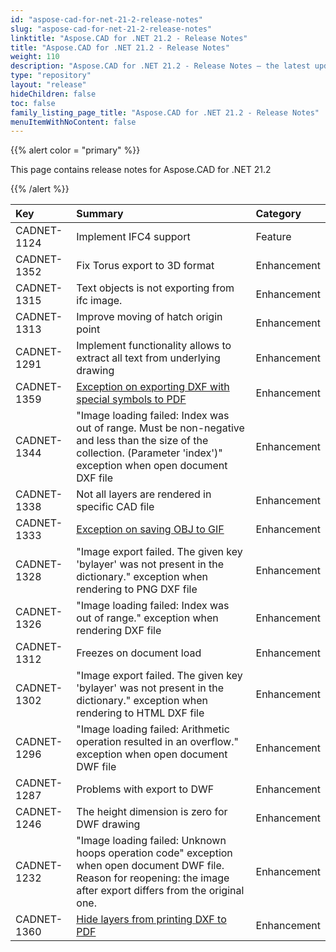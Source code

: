 ```yaml
---
id: "aspose-cad-for-net-21-2-release-notes"
slug: "aspose-cad-for-net-21-2-release-notes"
linktitle: "Aspose.CAD for .NET 21.2 - Release Notes"
title: "Aspose.CAD for .NET 21.2 - Release Notes"
weight: 110
description: "Aspose.CAD for .NET 21.2 - Release Notes – the latest updates and fixes."
type: "repository"
layout: "release"
hideChildren: false
toc: false
family_listing_page_title: "Aspose.CAD for .NET 21.2 - Release Notes"
menuItemWithNoContent: false
---
```


{{% alert color = "primary" %}}

This page contains release notes for Aspose.CAD for .NET 21.2

{{% /alert %}}


|**Key**|**Summary**|**Category**|
| :- | :- | :- |
| CADNET-1124 | Implement IFC4 support | Feature |
| CADNET-1352 | Fix Torus export to 3D format | Enhancement |
| CADNET-1315 | Text objects is not exporting from ifc image. | Enhancement |
| CADNET-1313 | Improve moving of hatch origin point | Enhancement |
| CADNET-1291 | Implement functionality allows to extract all text from underlying drawing | Enhancement |
| CADNET-1359 | [Exception on exporting DXF with special symbols to PDF](https://forum.aspose.com/t/aspose-cad-pdf-dxf-pdf/223280) | Enhancement |
| CADNET-1344 | "Image loading failed: Index was out of range. Must be non-negative and less than the size of the collection. (Parameter 'index')" exception when open document DXF file | Enhancement |
| CADNET-1338 | Not all layers are rendered in specific CAD file | Enhancement |
| CADNET-1333 | [Exception on saving OBJ to GIF](https://forum.aspose.com/t/object-reference-not-set-to-an-instance-of-an-object-exception-when-converting-obj-to-gif/225181) | Enhancement |
| CADNET-1328 | "Image export failed. The given key 'bylayer' was not present in the dictionary." exception when rendering to PNG DXF file | Enhancement |
| CADNET-1326 | "Image loading failed: Index was out of range." exception when rendering DXF file | Enhancement |
| CADNET-1312 | Freezes on document load | Enhancement |
| CADNET-1302 | "Image export failed. The given key 'bylayer' was not present in the dictionary." exception when rendering to HTML DXF file | Enhancement |
| CADNET-1296 | "Image loading failed: Arithmetic operation resulted in an overflow." exception when open document DWF file | Enhancement |
| CADNET-1287 | Problems with export to DWF | Enhancement |
| CADNET-1246 | The height dimension is zero for DWF drawing | Enhancement |
| CADNET-1232 | "Image loading failed: Unknown hoops operation code" exception when open document DWF file. Reason for reopening: the image after export differs from the original one. | Enhancement |
| CADNET-1360 | [Hide layers from printing DXF to PDF](https://forum.aspose.com/t/hide-layers-from-printing-to-pdf/219520/2) | Enhancement |
